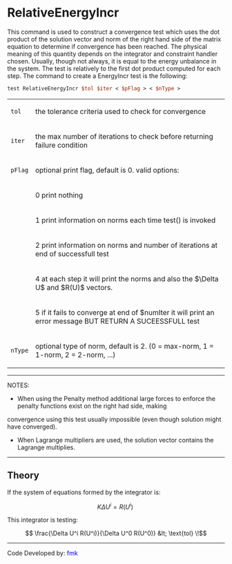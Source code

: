 # RelativeEnergyIncr

This command is used to construct a convergence test which uses the
dot product of the solution vector and norm of the right hand side of
the matrix equation to determine if convergence has been reached. The
physical meaning of this quantity depends on the integrator and
constraint handler chosen. Usually, though not always, it is equal to
the energy unbalance in the system. The test is relatively to the first
dot product computed for each step. The command to create a EnergyIncr
test is the following:

```tcl
test RelativeEnergyIncr $tol $iter < $pFlag > < $nType >
```

<table>
<tbody>
<tr class="odd">
<td><p><code class="parameter-table-variable">tol</code></p></td>
<td><p>the tolerance criteria used to check for convergence</p></td>
</tr>
<tr class="even">
<td><p><code class="parameter-table-variable">iter</code></p></td>
<td><p>the max number of iterations to check before returning failure
condition</p></td>
</tr>
<tr class="odd">
<td><p><code class="parameter-table-variable">pFlag</code></p></td>
<td><p>optional print flag, default is 0. valid options:</p></td>
</tr>
<tr class="even">
<td></td>
<td><p>0 print nothing</p></td>
</tr>
<tr class="odd">
<td></td>
<td><p>1 print information on norms each time test() is invoked</p></td>
</tr>
<tr class="even">
<td></td>
<td><p>2 print information on norms and number of iterations at end of
successfull test</p></td>
</tr>
<tr class="odd">
<td></td>
<td><p>4 at each step it will print the norms and also the
$\Delta U$ and $R(U)$
vectors.</p></td>
</tr>
<tr class="even">
<td></td>
<td><p>5 if it fails to converge at end of $numIter it will print an
error message BUT RETURN A SUCEESSFULL test</p></td>
</tr>
<tr class="odd">
<td><p><code class="parameter-table-variable">nType</code></p></td>
<td><p>optional type of norm, default is 2. (0 = max-norm, 1 = 1-norm, 2
= 2-norm, ...)</p></td>
</tr>
</tbody>
</table>
<hr />
<p>NOTES:</p>
<ul>
<li>When using the Penalty method additional large forces to enforce the
penalty functions exist on the right had side, making</li>
</ul>
<p>convergence using this test usually impossible (even though solution
might have converged).</p>
<ul>
<li>When Lagrange multipliers are used, the solution vector contains the
Lagrange multiplies.</li>
</ul>
<hr />

## Theory

<p>If the system of equations formed by the integrator is:</p>

$$K \Delta U^i = R(U^i)\,\!$$


<p>This integrator is testing:</p>

$$ \frac{\Delta U^i R(U^i)}{\Delta U^0 R(U^0)} &lt; \text{tol}
\!$$


<hr />
<p>Code Developed by: <span style="color:blue"> fmk
</span></p>
